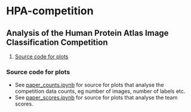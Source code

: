 # HPA-competition

## Analysis of the Human Protein Atlas Image Classification Competition

1. [Source code for plots](#source-code-for-plots)

### Source code for plots

- See [paper_counts.ipynb](paper_counts.ipynb) for source for plots that analyse the competition data counts, eg number of images, number of labels etc.
- See [paper_scores.ipynb](paper_scores.ipynb) for source for plots that analyse the team scores.
